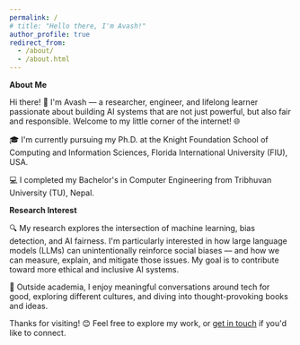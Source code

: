 ```yaml
---
permalink: /
# title: "Hello there, I'm Avash!"
author_profile: true
redirect_from: 
  - /about/
  - /about.html
---
```


**About Me**

Hi there! 👋 I'm Avash — a researcher, engineer, and lifelong learner passionate about building AI systems that are not just powerful, but also fair and responsible. Welcome to my little corner of the internet! 🌐

🎓 I'm currently pursuing my Ph.D. at the Knight Foundation School of Computing and Information Sciences, Florida International University (FIU), USA.  

💻 I completed my Bachelor's in Computer Engineering from Tribhuvan University (TU), Nepal.

**Research Interest**

🔍 My research explores the intersection of machine learning, bias detection, and AI fairness. I'm particularly interested in how large language models (LLMs) can unintentionally reinforce social biases — and how we can measure, explain, and mitigate those issues. My goal is to contribute toward more ethical and inclusive AI systems.

🌱 Outside academia, I enjoy meaningful conversations around tech for good, exploring different cultures, and diving into thought-provoking books and ideas.

Thanks for visiting! 😊 Feel free to explore my work, or [get in touch](mailto:avashpalikhework@gmail.com) if you'd like to connect.
